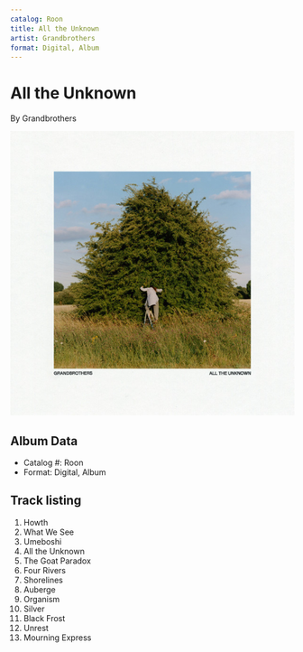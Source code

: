 ```yaml
---
catalog: Roon
title: All the Unknown
artist: Grandbrothers
format: Digital, Album
---
```


# All the Unknown

By Grandbrothers

![](../../assets/albumcovers/Grandbrothers-All_the_Unknown.png)

## Album Data

- Catalog #: Roon
- Format: Digital, Album


## Track listing


1. Howth
2. What We See
3. Umeboshi
4. All the Unknown
5. The Goat Paradox
6. Four Rivers
7. Shorelines
8. Auberge
9. Organism
10. Silver
11. Black Frost
12. Unrest
13. Mourning Express

